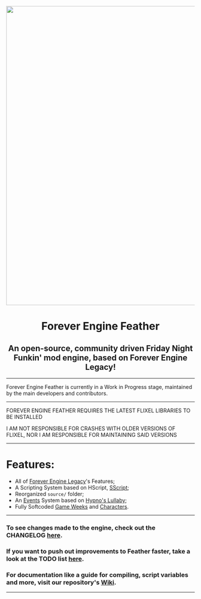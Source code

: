 <p align="center">
  <img src="https://cdn.discordapp.com/attachments/1038658718025404487/1040623966185857055/recentered-feather-logo.png" width="800"/></a>
  <h1 align="center">Forever Engine Feather</h1>
  <h2 align="center">An open-source, community driven Friday Night Funkin' mod engine, based on Forever Engine Legacy!</h2>
</p>

----------------------------------------------
Forever Engine Feather is currently in a Work in Progress stage, maintained by the main developers and contributors.

----------------------------------------------
FOREVER ENGINE FEATHER REQUIRES THE LATEST FLIXEL LIBRARIES TO BE INSTALLED

I AM NOT RESPONSIBLE FOR CRASHES WITH OLDER VERSIONS OF FLIXEL, NOR I AM RESPONSIBLE FOR MAINTAINING SAID VERSIONS

----------------------------------------------
# Features:
* All of [Forever Engine Legacy](https://github.com/Yoshubs/Forever-Engine-Legacy)'s Features;
* A Scripting System based on HScript, [SScript](https://github.com/AltronMaxX/SScript);
* Reorganized ``source/`` folder;
* An [Events](/assets/events) System based on [Hypno's Lullaby](https://github.com/PopcornColonell/hypnosource);
* Fully Softcoded [Game Weeks](/assets/weeks) and [Characters](/assets/characters).

----------------------------------------------
### To see changes made to the engine, check out the CHANGELOG [here](/docs/CHANGELOG.md).

### If you want to push out improvements to Feather faster, take a look at the TODO list [here](/TODO).

### For documentation like a guide for compiling, script variables and more, visit our repository's [Wiki](https://github.com/BeastlyGhost/Forever-Engine-Feather/wiki).

----------------------------------------------
